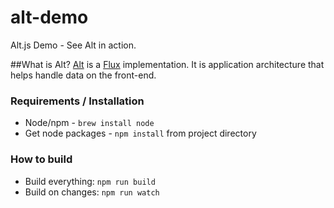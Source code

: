 # alt-demo
Alt.js Demo - See Alt in action.

##What is Alt?
[Alt](http://alt.js.org/) is a [Flux](https://facebook.github.io/flux/) implementation. It is application architecture that helps handle data on the front-end.

### Requirements / Installation
* Node/npm - `brew install node`
* Get node packages - `npm install` from project directory

### How to build
* Build everything: `npm run build`
* Build on changes: `npm run watch`
